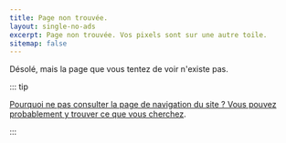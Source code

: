 ```yaml
---
title: Page non trouvée.
layout: single-no-ads
excerpt: Page non trouvée. Vos pixels sont sur une autre toile.
sitemap: false
---
```


Désolé, mais la page que vous tentez de voir n'existe pas.

::: tip

[Pourquoi ne pas consulter la page de navigation du site ? Vous pouvez probablement y trouver ce que vous cherchez](site-navigation).

:::
